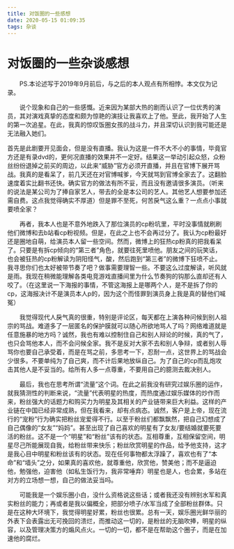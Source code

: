 ```yaml
---
title: 对饭圈的一些感想
date: 2020-05-15 01:09:35
tags: 杂谈
---
```


# 对饭圈的一些杂谈感想

&emsp;&emsp;PS.本论述写于2019年9月前后，与之后的本人观点有所相悖。本文仅为记录。

&emsp;&emsp;说个现象和自己的一些感慨。近来因为某部大热的剧而认识了一位优秀的演员，其对演戏真挚的态度和颇为惊艳的演技让我喜欢上了他。至此，我开始了人生的第一次追星。在此，我真的惊叹饭圈女孩的战斗力，并且深切认识到我可能还是无法融入她们。
<!-- more -->
首先是此剧要开见面会，但是没有直播。我认为这是一件不大不小的事情，毕竟官方还是有录dvd的，更何况直播的效果并不一定好。结果这一举动引起众怒，众粉丝纷纷退掉之前买的周边，以此来“威胁”官方必须开直播，并且在官博下展开骂战。我真的是看呆了，前几天还在对官博喊爹，今天就骂到官博全家去了。这翻脸速度着实比翻书还快。确实官方的做法有所不妥，而且没有邀请很多演员。（听来的说法是某公司为了捧自家艺人，带去的全是本公司的艺人。其他艺人想要参加还需自费。这点我觉得确实不厚道）但是罪不至死，何苦戾气这么重？一点点小事就要喷全家？

&emsp;&emsp;再者，我本人也是不意外地跌入了那位演员的cp粉坑里，平时没事情就刷刷他们微博和去b站看cp粉视频。但是，在此之上也不会再过分了。我认为cp粉最好还是圈地自萌，给演员本人留一些空间。然而，微博上的狂热cp粉真的把我看呆了。只要是有拆cp倾向的“第三者”角色，就要往死里喷他。朋友之间的玩笑话，也会被狂热的cp粉解读为阴阳怪气，酸，然后跑到“第三者”的微博下狂喷不止。我寻思你们也太好被带节奏了吧？做事需要理智一些。不要这么过度解读，听风就是雨。我现在稍微能理解各类电竞游戏直播间里为什么节奏狗的钩那么直却还有人咬了。（在这里说一下海报的事情，不管这海报上是哪两个人，是不是拆了你的cp，这海报决计不是演员本人p的，因为这个而怪罪到演员身上我是真的替他们喊冤）

&emsp;&emsp;我觉得现代人戾气真的很重，特别是评论区，每天都在上演各种问候到别人祖宗的骂战。难道多了一层匿名的保护膜就可以随心所欲地骂人了吗？网络难道就是任意施暴的地方吗？诚然，我也有难以控制住自己和别人辩论的时候，真的气了，也只会骂他本人，而不会问候全家。我不是反对大家不去和别人争辩，或者别人辱骂你也要自己承受着，而是在骂之前，多思考一下，忍耐一点，这世界上的骂战会少很多。不要单纯为了自己爽，而不计后果地放纵自己。为了自己的cp而乱炮攻击其他人是不妥当的。给所有人多一点尊重，不要用自己的臆测去裁决别人。

&emsp;&emsp;最后，我也在思考所谓“流量”这个词。在此之前我没有研究过娱乐圈的运作，就我猜测性的判断来说，“流量”代表明星的热度，而热度通过娱乐媒体的炒作而来，粉丝强大的话题力和购买力为明星及其相关的产业链带来巨大利益。这样的产业链在中国已经非常成熟，但在我看来，却有点病态。诚然，客户是上帝，现在流行的“宠粉”行为确实把粉丝宠爱得不行。以至于粉丝们都飘飘然，把自己幻想成了自己偶像的“女友”“妈妈”。甚至出现了自己喜欢的明星有了女友/要结婚就要死要活的粉丝。这不是一个“明星”和“粉丝”该有的状态。互相尊重，互相保留空间，明星尽己所能展现自我，给粉丝带来快乐；粉丝欣赏明星的作品，给予他支持，这才是我心目中明星和粉丝该有的状态。现在任何事物都太浮躁了，喜欢也有了“本命”和“墙头”之分，如果真的喜欢他，就尊重他，欣赏他，赞美他；而不是逼迫他，勉强他，迫害他（如私生饭行为，我非常唾弃）明星也是人，也会累，多站在对方的立场想一想，自己的做法妥当吗。

&emsp;&emsp;可能我是一个娱乐圈小白，没什么资格说这些话；或者我还没有辨别水军和真实粉丝的能力；再或者是我以偏概全，把部分喷子/水军当成了全部粉丝群体。只是在这种大环境下，我觉得明星好累，粉丝也很累。总有一天，娱乐圈光鲜华丽的外表下会表露出无可挽回的溃烂，而推动这一切的，是粉丝的无脑吹捧，明星的纵容，以及管理决策方的煽风点火。一切的一切，都不是在帮助这个圈子，而是在加速他的腐烂。
